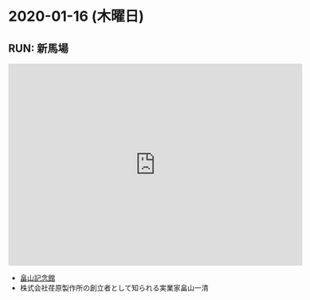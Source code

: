 # 2020-01-16 (木曜日)

## RUN: 新馬場

<iframe height='405' width='590' frameborder='0' allowtransparency='true' scrolling='no' src='https://www.strava.com/activities/3016131736/embed/d4a241c72ba5de714ee984ed0b1f5e2a67c4176d'></iframe>

- [畠山記念館](http://www.ebara.co.jp/csr/hatakeyama/)
- 株式会社荏原製作所の創立者として知られる実業家畠山一清
